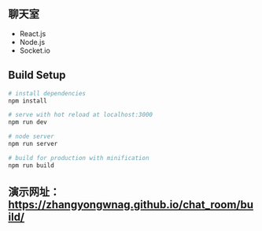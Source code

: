 ## 聊天室

- React.js
- Node.js
- Socket.io

## Build Setup

``` bash
# install dependencies
npm install

# serve with hot reload at localhost:3000
npm run dev

# node server
npm run server

# build for production with minification
npm run build
```


## 演示网址：https://zhangyongwnag.github.io/chat_room/build/
